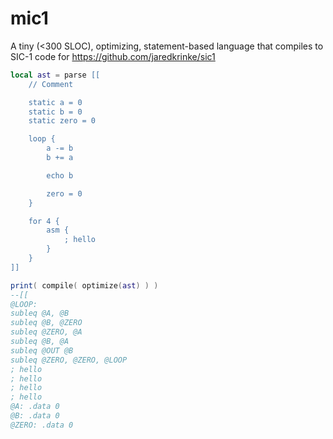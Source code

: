 # mic1

A tiny (<300 SLOC), optimizing, statement-based language that compiles to SIC-1 code for https://github.com/jaredkrinke/sic1

```lua
local ast = parse [[
	// Comment

	static a = 0
	static b = 0
	static zero = 0

	loop {
		a -= b
		b += a

		echo b

		zero = 0
	}

	for 4 {
		asm {
			; hello
		}
	}
]]

print( compile( optimize(ast) ) )
--[[
@LOOP:
subleq @A, @B
subleq @B, @ZERO
subleq @ZERO, @A
subleq @B, @A
subleq @OUT @B
subleq @ZERO, @ZERO, @LOOP
; hello
; hello
; hello
; hello
@A: .data 0
@B: .data 0
@ZERO: .data 0
```
